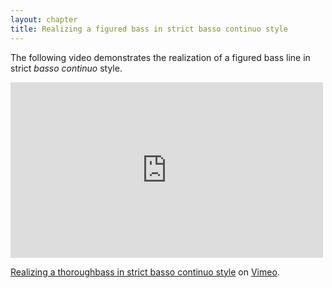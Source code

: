 ```yaml
---
layout: chapter
title: Realizing a figured bass in strict basso continuo style
---
```


The following video demonstrates the realization of a figured bass line in strict *basso continuo* style.

<iframe src="http://player.vimeo.com/video/60340315" width="500" height="281" frameborder="0" webkitAllowFullScreen mozallowfullscreen allowFullScreen></iframe> <p><a href="http://vimeo.com/60340315">Realizing a thoroughbass in strict basso continuo style</a> on <a href="http://vimeo.com">Vimeo</a>.</p>
